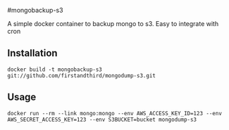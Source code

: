 #mongobackup-s3

A simple docker container to backup mongo to s3.  Easy to integrate with cron


## Installation

```
docker build -t mongobackup-s3 git://github.com/firstandthird/mongodump-s3.git
```

## Usage

```
docker run --rm --link mongo:mongo --env AWS_ACCESS_KEY_ID=123 --env AWS_SECRET_ACCESS_KEY=123 --env S3BUCKET=bucket mongodump-s3
```